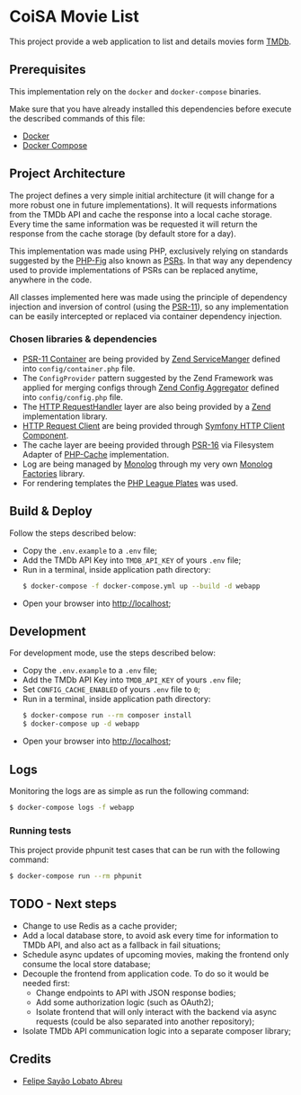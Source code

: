 # CoiSA Movie List

This project provide a web application to list and details movies form [TMDb](https://www.themoviedb.org).

## Prerequisites

This implementation rely on the `docker` and `docker-compose` binaries.

Make sure that you have already installed this dependencies before execute the described commands of this file:

- [Docker](https://docs.docker.com/install/)
- [Docker Compose](https://docs.docker.com/compose/install/)

## Project Architecture

The project defines a very simple initial architecture (it will change for a more robust one in future implementations).
It will requests informations from the TMDb API and cache the response into a local cache storage.
Every time the same information was be requested it will return the response from the cache storage (by default store for a day).

This implementation was made using PHP, exclusively relying on standards suggested by the [PHP-Fig](https://www.php-fig.org) also known as [PSRs](https://www.php-fig.org/psr/).
In that way any dependency used to provide implementations of PSRs can be replaced anytime, anywhere in the code.

All classes implemented here was made using the principle of dependency injection and inversion of control (using the [PSR-11](https://www.php-fig.org/psr/psr-11/)),
so any implementation can be easily intercepted or replaced via container dependency injection.

### Chosen libraries & dependencies

- [PSR-11 Container](https://www.php-fig.org/psr/psr-11/) are being provided by [Zend ServiceManger](https://docs.zendframework.com/zend-servicemanager/) defined into `config/container.php` file.
- The `ConfigProvider` pattern suggested by the Zend Framework was applied for merging configs through [Zend Config Aggregator](https://docs.zendframework.com/zend-config-aggregator/) defined into `config/config.php` file.
- The [HTTP RequestHandler](https://www.php-fig.org/psr/psr-15/) layer are also being provided by a [Zend](https://docs.zendframework.com/zend-expressive/) implementation library.
- [HTTP Request Client](https://www.php-fig.org/psr/psr-18/) are being provided through [Symfony HTTP Client Component](https://symfony.com/components/HttpClient).
- The cache layer are beeing provided through [PSR-16](https://www.php-fig.org/psr/psr-16/) via Filesystem Adapter of [PHP-Cache](http://php-cache.com/en/latest/) implementation.
- Log are being managed by [Monolog](https://github.com/Seldaek/monolog) through my very own [Monolog Factories](https://github.com/coisa/monolog) library.
- For rendering templates the [PHP League Plates](https://platesphp.com/) was used.

## Build & Deploy

Follow the steps described below:

- Copy the `.env.example` to a `.env` file;
- Add the TMDb API Key into `TMDB_API_KEY` of yours `.env` file;
- Run in a terminal, inside application path directory:
    ```sh
    $ docker-compose -f docker-compose.yml up --build -d webapp
    ```
- Open your browser into [http://localhost](http://localhost);

## Development

For development mode, use the steps described below:

- Copy the `.env.example` to a `.env` file;
- Add the TMDb API Key into `TMDB_API_KEY` of yours `.env` file;
- Set `CONFIG_CACHE_ENABLED` of yours `.env` file to `0`;
- Run in a terminal, inside application path directory:
    ```sh
    $ docker-compose run --rm composer install
    $ docker-compose up -d webapp
    ```
- Open your browser into [http://localhost](http://localhost);

## Logs

Monitoring the logs are as simple as run the following command:

```bash
$ docker-compose logs -f webapp
```

### Running tests

This project provide phpunit test cases that can be run with the following command:

```sh
$ docker-compose run --rm phpunit
```

## TODO - Next steps

- Change to use Redis as a cache provider;
- Add a local database store, to avoid ask every time for information to TMDb API, and also act as a fallback in fail situations;
- Schedule async updates of upcoming movies, making the frontend only consume the local store database;
- Decouple the frontend from application code. To do so it would be needed first:
    - Change endpoints to API with JSON response bodies;
    - Add some authorization logic (such as OAuth2);
    - Isolate frontend that will only interact with the backend via async requests (could be also separated into another repository);
- Isolate TMDb API communication logic into a separate composer library;

## Credits

- [Felipe Sayão Lobato Abreu](https://github.com/coisa)
